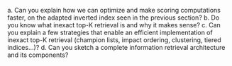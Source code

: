 a. Can you explain how we can optimize and make scoring computations faster, on the adapted inverted index seen in the previous section?
b. Do you know what inexact top-K retrieval is and why it makes sense?
c. Can you explain a few strategies that enable an efficient implementation of inexact
top-K retrieval (champion lists, impact ordering, clustering, tiered indices...)?
d. Can you sketch a complete information retrieval architecture and its components?